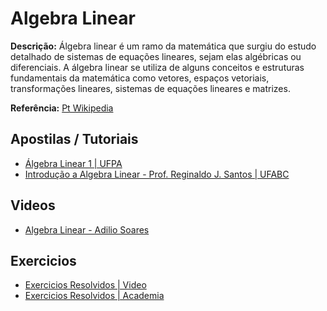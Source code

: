 # Algebra Linear

**Descrição:** Álgebra linear é um ramo da matemática que surgiu do estudo detalhado de sistemas de equações lineares, sejam elas algébricas ou diferenciais. A álgebra linear se utiliza de alguns conceitos e estruturas fundamentais da matemática como vetores, espaços vetoriais, transformações lineares, sistemas de equações lineares e matrizes.

**Referência:** [Pt Wikipedia](http://pt.wikipedia.org/wiki/%C3%81lgebra_linear)

## Apostilas / Tutoriais

- [Álgebra Linear 1 | UFPA](http://www2.ufpa.br/quimdist/livros_bloco_4/ALGEBRA%20LINEAR/volume%201/AlgLinI%20-%20mod%20Quimica.pdf)
- [Introdução a Algebra Linear - Prof. Reginaldo J. Santos | UFABC ](http://gradmat.ufabc.edu.br/disciplinas/listas/alglin/gaalt00.pdf)

## Videos

- [Algebra Linear - Adilio Soares](https://www.youtube.com/watch?v=fEfh5mjKg_I)

## Exercicios

- [Exercicios Resolvidos | Video](https://www.youtube.com/watch?v=gnoHnZ4f4JU)
- [Exercicios Resolvidos | Academia](http://www.academia.edu/4826043/Algebra_Linear_Exercicios_Resolvidos)
